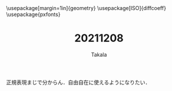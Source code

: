 ﻿---
title: 20211208
yesterday: 20211207
tomorrow: 20211209
days: 712
author: Takala
header-includes:
  - \usepackage[margin=1in]{geometry}
  - \usepackage[ISO]{diffcoeff}
  - \usepackage{pxfonts}
---


正規表現まじで分からん．自由自在に使えるようになりたい．


